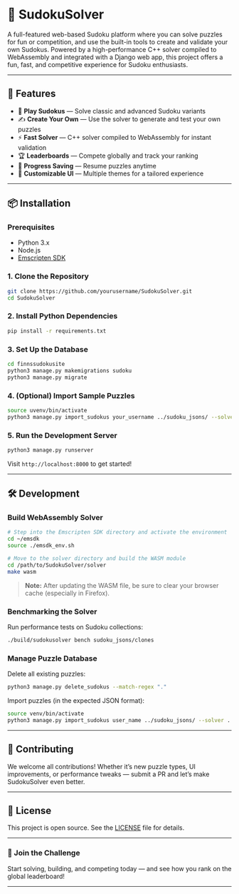 # 🧠 SudokuSolver

A full-featured web-based Sudoku platform where you can solve puzzles for fun or competition, and use the built-in tools to create and validate your own Sudokus. Powered by a high-performance C++ solver compiled to WebAssembly and integrated with a Django web app, this project offers a fun, fast, and competitive experience for Sudoku enthusiasts.

---

## 🚀 Features

* 🧩 **Play Sudokus** — Solve classic and advanced Sudoku variants
* ✍️ **Create Your Own** — Use the solver to generate and test your own puzzles
* ⚡ **Fast Solver** — C++ solver compiled to WebAssembly for instant validation
* 🏆 **Leaderboards** — Compete globally and track your ranking
* 🔁 **Progress Saving** — Resume puzzles anytime
* 🎨 **Customizable UI** — Multiple themes for a tailored experience

---

## 📦 Installation

### Prerequisites

* Python 3.x
* Node.js
* [Emscripten SDK](https://emscripten.org/docs/getting_started/downloads.html)

### 1. Clone the Repository

```bash
git clone https://github.com/yourusername/SudokuSolver.git
cd SudokuSolver
```

### 2. Install Python Dependencies

```bash
pip install -r requirements.txt
```

### 3. Set Up the Database

```bash
cd finnssudokusite
python3 manage.py makemigrations sudoku
python3 manage.py migrate
```

### 4. (Optional) Import Sample Puzzles

```bash
source uvenv/bin/activate
python3 manage.py import_sudokus your_username ../sudoku_jsons/ --solver ../solver/SudokuSolver
```

### 5. Run the Development Server

```bash
python3 manage.py runserver
```

Visit `http://localhost:8000` to get started!

---

## 🛠 Development

### Build WebAssembly Solver

```bash
# Step into the Emscripten SDK directory and activate the environment
cd ~/emsdk
source ./emsdk_env.sh

# Move to the solver directory and build the WASM module
cd /path/to/SudokuSolver/solver
make wasm
```

> **Note:** After updating the WASM file, be sure to clear your browser cache (especially in Firefox).

### Benchmarking the Solver

Run performance tests on Sudoku collections:

```bash
./build/sudokusolver bench sudoku_jsons/clones
```

### Manage Puzzle Database

Delete all existing puzzles:

```bash
python3 manage.py delete_sudokus --match-regex "."
```

Import puzzles (in the expected JSON format):
```bash
source venv/bin/activate
python3 manage.py import_sudokus user_name ../sudoku_jsons/ --solver ../solver/SudokuSolver
```

---

## 🤝 Contributing

We welcome all contributions! Whether it’s new puzzle types, UI improvements, or performance tweaks — submit a PR and let’s make SudokuSolver even better.

---

## 📄 License

This project is open source. See the [LICENSE](./LICENSE) file for details.

---

### 🔗 Join the Challenge

Start solving, building, and competing today — and see how you rank on the global leaderboard!

---

